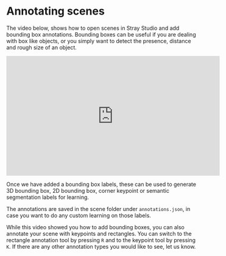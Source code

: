 # Annotating scenes

The video below, shows how to open scenes in Stray Studio and add bounding box annotations. Bounding boxes can be useful if you are dealing with box like objects, or you simply want to detect the presence, distance and rough size of an object.

<div style="text-align: center;">
<iframe width="560" height="315" src="https://www.youtube.com/embed/ITiLNYWd4BA" title="YouTube video player" frameborder="0" allow="accelerometer; autoplay; clipboard-write; encrypted-media; gyroscope; picture-in-picture" allowfullscreen></iframe>
</div>

Once we have added a bounding box labels, these can be used to generate 3D bounding box, 2D bounding box, corner keypoint or semantic segmentation labels for learning.

The annotations are saved in the scene folder under `annotations.json`, in case you want to do any custom learning on those labels.

While this video showed you how to add bounding boxes, you can also annotate your scene with keypoints and rectangles. You can switch to the rectangle annotation tool by pressing `R` and to the keypoint tool by pressing `K`. If there are any other annotation types you would like to see, let us know.


